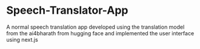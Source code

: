 # Speech-Translator-App
A normal speech translation app developed using the translation model from the ai4bharath from hugging face and implemented the user interface using next.js
